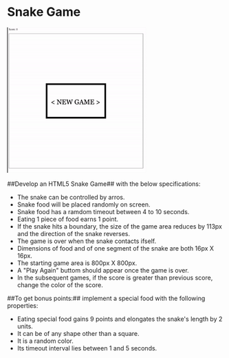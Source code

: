 # Snake Game

![Game Play](/img/snake-game.gif)

##Develop an HTML5 Snake Game## with the below specifications:

 - The snake can be controlled by arros.
 - Snake food will be placed randomly on screen.
 - Snake food has a ramdom timeout between 4 to 10 seconds.
 - Eating 1 piece of food earns 1 point.
 - If the snake hits a boundary, the size of the game area reduces by 113px and the direction of the snake reverses.
 - The game is over when the snake contacts ifself.
 - Dimensions of food and of one segment of the snake are both 16px X 16px.
 - The starting game area is 800px X 800px.
 - A "Play Again" buttom should appear once the game is over.
 - In the subsequent games, if the score is greater than previous score, change the color of the score.

##To get bonus points:## implement a special food with the following properties:

 - Eating special food gains 9 points and elongates the snake's length by 2 units.
 - It can be of any shape other than a square.
 - It is a random color.
 - Its timeout interval lies between 1 and 5 seconds.